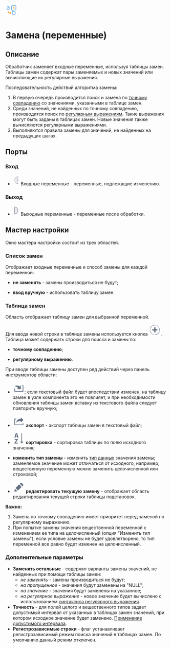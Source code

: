 ![](../../media/app/icons/component_18/component_default-22.svg)
# Замена (переменные)

## Описание

Обработчик заменяет входные переменные, используя таблицы замен. Таблицы замен содержат пары заменяемых и новых значений или вычисляющие их регулярные выражения. 
 
Последовательность действий алгоритма замены:
 1.  В первую очередь производится поиск и замена по [точному совпадению](../../app/processors/variables/variable_replace/exact_match.md) со значениями, указанными в таблице замен.
 2.  Среди значений, не найденных по точному совпадению, производится поиск по [ регулярным выражениям](../../app/processors/transformation/substitution/regexp_match.md). Такие выражения могут быть заданы в таблицах замен. Новые значения также вычисляются регулярными выражениями. 
 3.  Выполняются правила замены для значений, не найденных на предыдущих шагах.
## Порты

### Вход

 * ![](../../media/app/processors/optional_input_variable_inactive.svg) Входные переменные - переменные, подлежащие изменению.

### Выход

 * ![](../../media/app/processors/output_variable_inactive.svg) Выходные переменные - переменные после обработки.

## Мастер настройки

Окно мастера настройки состоит из трех областей.

### Список замен

Отображает входные переменные и способ замены для каждой переменной:

*  **не заменять** - замены производиться не будут;

*  **ввод вручную**  - использовать таблицу замен.
### Таблица замен

Область отображает таблицу замен для выбранной переменной.

Для ввода новой строки в таблице замены используется кнопка ![](../../media/app/icons/toolbar_18/toolbar_18_27.svg). Таблица может содержать строки для поиска и замены по:

*  **точному совпадению**;

*  **регулярному выражению**.


При вводе таблицы замены доступен ряд действий через панель инструментов области: 


*  ![](../../media/app/icons/toolbar_18/toolbar_18_137.svg); если текстовый файл будет впоследствии изменен, на таблицу замен в узле компонента это не повлияет, и при необходимости обновления таблицы замен вставку из текстового файла следует повторить вручную;

*  ![](../../media/app/icons/toolbar_18/toolbar_18_41.svg) **экспорт** - экспорт таблицы замен в текстовый файл;

*  ![](../../media/app/icons/toolbar_18/toolbar_18_116.svg) **сортировка** - сортировка таблицы по полю исходного значения;

*  **изменить тип замены** - изменить [тип данных](../../app/glossary/datatypes.md) значения замены; заменяемое значение может отличаться от исходного, например, вещественную переменную можно заменить целочисленной или строковой;

*  ![](../../media/app/icons/toolbar_18/toolbar_18_28.svg) **редактировать текущую замену** - отображает область редактирования текущей строки таблицы подстановок.


**Важно:**
 1.  Замена по точному совпадению имеет приоритет перед заменой по регулярному выражению.
 2.  При попытке замены значения вещественной переменной с изменением ее типа на целочисленный (опция "Изменить тип замены"), если условие замены не будет удовлетворено, то тип переменной все равно будет изменен на целочисленный.
 
### Дополнительные параметры

 * **Заменять остальные** - содержит варианты замены значений, не найденных при помощи таблицы замен:
    * *не заменять* - замены производиться не будут;
    * *на пропущенное* - значения будут заменены на "NULL";
    * *на значение* - значения будут заменены на указанное;
    * *на регулярное выражение* - новое значение будет вычислено с использованием [синтаксиса регулярного выражения](../../app/processors/transformation/substitution/syntax_regexp.md).
 * **Точность** - для полей целого и вещественного типов задает допустимый интервал от указанных в таблицах замен значений, при котором исходное значение будет заменено.  [Применение допустимого интервала](app/processors/transformation/substitution/exact_match#применение_допустимого_интервала).
 * **Регистрозависимые строки** - флаг устанавливает регистрозависимый режим поиска значений в таблицах замен. По умолчанию данный режим отключен.


